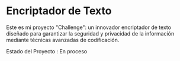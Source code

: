 <h1> Encriptador de Texto </h1>
<p>Este es mi proyecto "Challenge": un innovador encriptador de texto diseñado para garantizar la seguridad y privacidad de la información mediante técnicas avanzadas de codificación.</p>

Estado del Proyecto : En proceso
